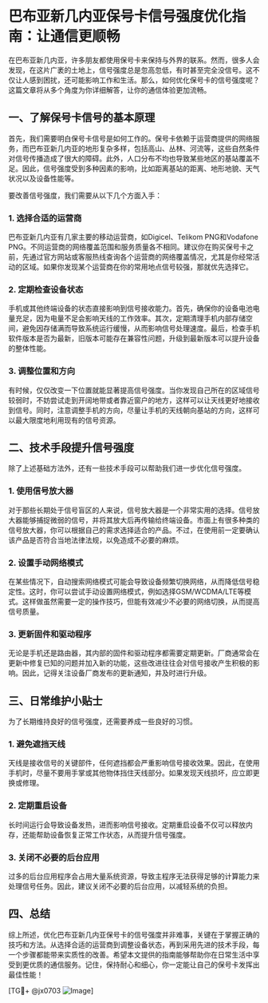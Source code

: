 # 巴布亚新几内亚保号卡信号强度优化指南：让通信更顺畅

在巴布亚新几内亚，许多朋友都使用保号卡来保持与外界的联系。然而，很多人会发现，在这片广袤的土地上，信号强度总是忽高忽低，有时甚至完全没信号。这不仅让人感到困扰，还可能影响工作和生活。那么，如何优化保号卡的信号强度呢？这篇文章将从多个角度为你详细解答，让你的通信体验更加流畅。

## 一、了解保号卡信号的基本原理

首先，我们需要明白保号卡信号是如何工作的。保号卡依赖于运营商提供的网络服务，而巴布亚新几内亚的地形复杂多样，包括高山、丛林、河流等，这些自然条件对信号传播造成了很大的障碍。此外，人口分布不均也导致某些地区的基站覆盖不足。因此，信号强度受到多种因素的影响，比如距离基站的距离、地形地貌、天气状况以及设备性能等。

要改善信号强度，我们需要从以下几个方面入手：

### 1. 选择合适的运营商

巴布亚新几内亚有几家主要的移动运营商，如Digicel、Telikom PNG和Vodafone PNG。不同运营商的网络覆盖范围和服务质量各不相同。建议你在购买保号卡之前，先通过官方网站或客服热线查询各个运营商的网络覆盖情况，尤其是你经常活动的区域。如果你发现某个运营商在你的常用地点信号较强，那就优先选择它。

### 2. 定期检查设备状态

手机或其他终端设备的状态直接影响到信号接收能力。首先，确保你的设备电池电量充足，因为电量不足会影响天线的工作效率。其次，定期清理手机内部存储空间，避免因存储满而导致系统运行缓慢，从而影响信号处理速度。最后，检查手机软件版本是否为最新，旧版本可能存在兼容性问题，升级到最新版本可以提升设备的整体性能。

### 3. 调整位置和方向

有时候，仅仅改变一下位置就能显著提高信号强度。当你发现自己所在的区域信号较弱时，不妨尝试走到开阔地带或者靠近窗户的地方，这样可以让天线更好地接收到信号。同时，注意调整手机的方向，尽量让手机的天线朝向基站的方向，这样可以最大限度地利用现有的信号资源。

## 二、技术手段提升信号强度

除了上述基础方法外，还有一些技术手段可以帮助我们进一步优化信号强度。

### 1. 使用信号放大器

对于那些长期处于信号盲区的人来说，信号放大器是一个非常实用的选择。信号放大器能够捕捉微弱的信号，并将其放大后再传输给终端设备。市面上有很多种类的信号放大器，你可以根据自己的需求选择适合的产品。不过，在使用前一定要确认该产品是否符合当地法律法规，以免造成不必要的麻烦。

### 2. 设置手动网络模式

在某些情况下，自动搜索网络模式可能会导致设备频繁切换网络，从而降低信号稳定性。这时，你可以尝试手动设置网络模式，例如选择GSM/WCDMA/LTE等模式。这样做虽然需要一定的操作技巧，但能有效减少不必要的网络切换，从而提高信号质量。

### 3. 更新固件和驱动程序

无论是手机还是路由器，其内部的固件和驱动程序都需要定期更新。厂商通常会在更新中修复已知的问题并加入新的功能，这些改进往往会对信号接收产生积极的影响。因此，记得关注设备厂商发布的更新通知，并及时进行升级。

## 三、日常维护小贴士

为了长期维持良好的信号强度，还需要养成一些良好的习惯。

### 1. 避免遮挡天线

天线是接收信号的关键部件，任何遮挡都会严重影响信号接收效果。因此，在使用手机时，尽量不要用手掌或其他物体挡住天线部分。如果发现天线损坏，应立即更换或修理。

### 2. 定期重启设备

长时间运行会导致设备发热，进而影响信号接收。定期重启设备不仅可以释放内存，还能帮助设备恢复正常工作状态，从而提升信号强度。

### 3. 关闭不必要的后台应用

过多的后台应用程序会占用大量系统资源，导致主程序无法获得足够的计算能力来处理信号任务。因此，建议关闭不必要的后台应用，以减轻系统的负担。

## 四、总结

综上所述，优化巴布亚新几内亚保号卡的信号强度并非难事，关键在于掌握正确的技巧和方法。从选择合适的运营商到调整设备状态，再到采用先进的技术手段，每一个步骤都能带来实质性的改善。希望本文提供的指南能够帮助你在日常生活中享受到更优质的通信服务。记住，保持耐心和细心，你一定能让自己的保号卡发挥出最佳性能！

[TG💪+ @jx0703 ![Image](https://github.com/user-attachments/assets/dbca1d08-cadb-493c-b0ec-ad6f7a83f270)]